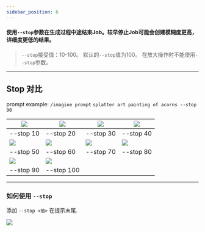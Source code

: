 ```yaml
---
sidebar_position: 6
---
```


#### 使用`--stop`参数在生成过程中途结束Job。较早停止Job可能会创建模糊度更高，详细度更低的结果。
>`--stop`接受值：10-100。
默认的`--stop`值为100。
在放大操作时不能使用`--stop`参数。

* * *

Stop 对比
---------------

prompt example: `/imagine prompt` `splatter art painting of acorns --stop 90`

|![](https://cdn.document360.io/3040c2b6-fead-4744-a3a9-d56d621c6c7e/Images/Documentation/MJ_Stop_10.png)|![](https://cdn.document360.io/3040c2b6-fead-4744-a3a9-d56d621c6c7e/Images/Documentation/MJ_Stop_20.png)|![](https://cdn.document360.io/3040c2b6-fead-4744-a3a9-d56d621c6c7e/Images/Documentation/MJ_Stop_30.png)|![](https://cdn.document360.io/3040c2b6-fead-4744-a3a9-d56d621c6c7e/Images/Documentation/MJ_Stop_40.png)
|-|-|-|-|
|--stop 10|--stop 20|--stop 30|--stop 40|
|![](https://cdn.document360.io/3040c2b6-fead-4744-a3a9-d56d621c6c7e/Images/Documentation/MJ_Stop_50.png)|![](https://cdn.document360.io/3040c2b6-fead-4744-a3a9-d56d621c6c7e/Images/Documentation/MJ_Stop_60.png)|![](https://cdn.document360.io/3040c2b6-fead-4744-a3a9-d56d621c6c7e/Images/Documentation/MJ_Stop_70.png)|![](https://cdn.document360.io/3040c2b6-fead-4744-a3a9-d56d621c6c7e/Images/Documentation/MJ_Stop_80.png)
|--stop 50|--stop 60|--stop 70|--stop 80|
|![](https://cdn.document360.io/3040c2b6-fead-4744-a3a9-d56d621c6c7e/Images/Documentation/MJ_Stop_90.png)|![](https://cdn.document360.io/3040c2b6-fead-4744-a3a9-d56d621c6c7e/Images/Documentation/MJ_stop_100.png)|
|--stop 90|--stop 100|


* * *


### 如何使用 `--stop` 

添加 `--stop <值>` 在提示末尾.

![](https://cdn.document360.io/3040c2b6-fead-4744-a3a9-d56d621c6c7e/Images/Documentation/MJ_Parameter_Stop.gif)
